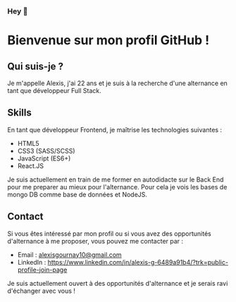 ### Hey 👋

# Bienvenue sur mon profil GitHub !

## Qui suis-je ?

Je m'appelle Alexis, j'ai 22 ans et je suis à la recherche d'une alternance en tant que développeur Full Stack.

## Skills

En tant que développeur Frontend, je maîtrise les technologies suivantes :
- HTML5
- CSS3 (SASS/SCSS)
- JavaScript (ES6+)
- React.JS

Je suis actuellement en train de me former en autodidacte sur le Back End pour me preparer au mieux pour l'alternance.
Pour cela je vois les bases de mongo DB comme base de données et NodeJS. 

## Contact

Si vous êtes intéressé par mon profil ou si vous avez des opportunités d'alternance à me proposer, vous pouvez me contacter par :
- Email : alexisgournay10@gmail.com
- LinkedIn : https://www.linkedin.com/in/alexis-g-6489a91b4/?trk=public-profile-join-page

Je suis actuellement ouvert à des opportunités d'alternance et je serais ravi d'échanger avec vous !


